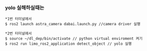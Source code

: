 ### yolo 실해하실때는
    *1번 터미널에서
    $ ros2 launch astra_camera dabai.launch.py //camera driver 실행

    *2번 터미널에서
    $ source ~/dl_dep/bin/activate // python virtual enviroment 켜기
    $ ros2 run limo_ros2_application detect_object // yolo 실행